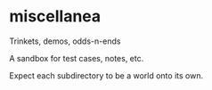 # miscellanea
Trinkets, demos, odds-n-ends

A sandbox for test cases, notes, etc.

Expect each subdirectory to be a world onto its own.
